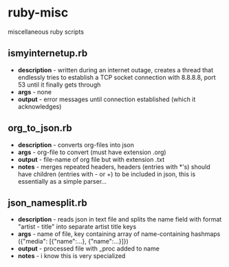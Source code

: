 # ruby-misc
miscellaneous ruby scripts


## ismyinternetup.rb
- **description** - written during an internet outage, creates a thread that endlessly tries to establish a TCP socket connection with 8.8.8.8, port 53 until it finally gets through 
- **args** - none
- **output** - error messages until connection established (which it acknowledges)

## org_to_json.rb
- **description** - converts org-files into json
- **args** - org-file to convert (must have extension .org)
- **output** - file-name of org file but with extension .txt
- **notes** - merges repeated headers, headers (entries with *'s) should have children (entries with - or +) to be included in json, this is essentially as a simple parser... 


## json_namesplit.rb
- **description** - reads json in text file and splits the name field with format "artist - title" into separate artist title keys
- **args** - name of file, key containing array of name-containing hashmaps ({"media": [{"name":...}, {"name":...}]})
- **output** - processed file with _proc added to name
- **notes** - i know this is very specialized
